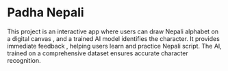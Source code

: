 
# Padha Nepali

This project is an interactive app where users can draw Nepali 
alphabet on a digital canvas , and a trained AI model identifies the character. It provides immediate feedback , helping users learn and practice Nepali script. The AI, trained on a comprehensive dataset ensures accurate character recognition.
